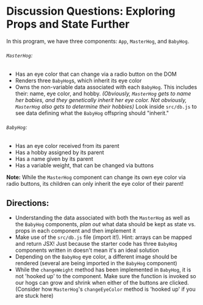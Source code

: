 # Discussion Questions: Exploring Props and State Further

In this program, we have three components: `App`, `MasterHog`, and `BabyHog`.

###### `MasterHog`:

- Has an eye color that can change via a radio button on the DOM
- Renders three `BabyHog`s, which inherit its eye color
- Owns the non-variable data associated with each `BabyHog`. This includes their: name, eye color, and hobby. _(Obviously, `MasterHog` gets to name her babies, and they genetically inherit her eye color. Not obviously, `MasterHog` also gets to determine their hobbies)_ Look inside `src/db.js` to see data defining what the `BabyHog` offspring should "inherit."

###### `BabyHog`:

- Has an eye color received from its parent
- Has a hobby assigned by its parent
- Has a name given by its parent
- Has a variable weight, that can be changed via buttons

**Note:** While the `MasterHog` component can change its own eye color via radio buttons, its children can only inherit the eye color of their parent!


## Directions:

- Understanding the data associated with both the `MasterHog` as well as the `BabyHog` components, _plan out_ what data should be kept as state vs. props in each component and then implement it
- Make use of the `src/db.js` file (import it!). Hint: arrays can be mapped and return JSX! Just because the starter code has three `BabyHog` components written in doesn't mean it's an ideal solution
- Depending on the `BabyHog` eye color, a different image should be rendered (several are being imported in the `BabyHog` component)
- While the `changeWeight` method has been implemented in `BabyHog`, it is not 'hooked up' to the component. Make sure the function is invoked so our hogs can grow and shrink when either of the buttons are clicked. (Consider how `MasterHog`'s `changeEyeColor` method is 'hooked up' if you are stuck here)
